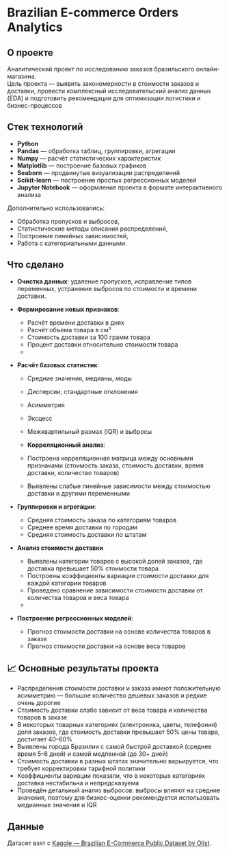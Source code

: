 # Brazilian E-commerce Orders Analytics

## О проекте

Аналитический проект по исследованию заказов бразильского онлайн-магазина.  
Цель проекта — выявить закономерности в стоимости заказов и доставки, провести комплексный исследовательский анализ данных (EDA) и подготовить рекомендации для оптимизации логистики и бизнес-процессов

## Стек технологий

- **Python**
- **Pandas** — обработка таблиц, группировки, агрегации
- **Numpy** — расчёт статистических характеристик
- **Matplotlib** — построение базовых графиков
- **Seaborn** — продвинутые визуализации распределений
- **Scikit-learn** — построение простых регрессионных моделей
- **Jupyter Notebook** — оформление проекта в формате интерактивного анализа

Дополнительно использовались:
- Обработка пропусков и выбросов,
- Статистические методы описания распределений,
- Построение линейных зависимостей,
- Работа с категориальными данными.

## Что сделано
- **Очистка данных**: удаление пропусков, исправление типов переменных, устранение выбросов по стоимости и времени доставки.
- **Формирование новых признаков**:
  - Расчёт времени доставки в днях
  - Расчёт объема товара в см³
  - Стоимость доставки за 100 грамм товара
  - Процент доставки относительно стоимости товара
  - 
- **Расчёт базовых статистик**:
  - Средние значения, медианы, моды
  - Дисперсии, стандартные отклонения
  - Асимметрия 
  - Эксцесс
  - Межквартильный размах (IQR) и выбросы

  - **Корреляционный анализ**:
  - Построена корреляционная матрица между основными признаками (стоимость заказа, стоимость доставки, время доставки, количество товаров)
  - Выявлены слабые линейные зависимости между стоимостью доставки и другими переменными
    
- **Группировки и агрегации**:
  - Средняя стоимость заказа по категориям товаров
  - Среднее время доставки по городам
  - Средняя стоимость доставки по штатам
    
- **Анализ стоимости доставки**
  - Выявлены категории товаров с высокой долей заказов, где доставка превышает 50% стоимости товара
  - Построены коэффициенты вариации стоимости доставки для каждой категории товаров
  - Проведено сравнение зависимости стоимости доставки от количества товаров и веса товара
  - 
- **Построение регрессионных моделей**:
  - Прогноз стоимости доставки на основе количества товаров в заказе
  - Прогноз стоимости доставки на основе веса товаров


## 📈 Основные результаты проекта

- Распределения стоимости доставки и заказа имеют положительную асимметрию — большое количество дешевых заказов и редкие очень дорогие
- Стоимость доставки слабо зависит от веса товара и количества товаров в заказе
- В некоторых товарных категориях (электроника, цветы, телефония) доля заказов, где стоимость доставки превышает 50% цены товара, достигает 40–60%
- Выявлены города Бразилии с самой быстрой доставкой (среднее время 5–8 дней) и самой медленной (до 30+ дней)
- Стоимость доставки в разных штатах значительно варьируется, что требует корректировки тарифной политики
- Коэффициенты вариации показали, что в некоторых категориях доставка нестабильна и непредсказуема
- Проведён детальный анализ выбросов: выбросы влияют на средние значения, поэтому для бизнес-оценки рекомендуется использовать медианные значения и IQR


## Данные
Датасет взят с [Kaggle — Brazilian E-Commerce Public Dataset by Olist](https://www.kaggle.com/datasets/olistbr/brazilian-ecommerce).
